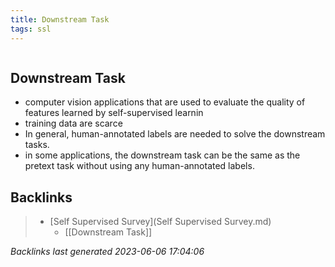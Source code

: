 ```yaml
---
title: Downstream Task
tags: ssl
---
```

```toc
```
## Downstream Task
- computer vision applications that are used to evaluate the quality of features learned by self-supervised learnin 
- training data are scarce 
- In general, human-annotated labels are needed to solve the downstream tasks. 
- in some applications, the downstream task can be the same as the pretext task without using any human-annotated labels.

## Backlinks

> - [Self Supervised Survey](Self Supervised Survey.md)
>   - [[Downstream Task]]

_Backlinks last generated 2023-06-06 17:04:06_
